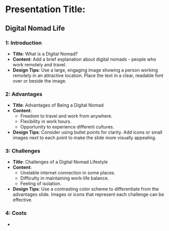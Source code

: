 # Presentation Title:

## Digital Nomad Life

### 1: Introduction

- **Title**: What is a Digital Nomad?
- **Content**: Add a brief explanation about digital nomads - people who work remotely and travel.
- **Design Tips**: Use a large, engaging image showing a person working remotely in an attractive location. Place the text in a clear, readable font over or beside the image.

### 2: Advantages

- **Title**: Advantages of Being a Digital Nomad
- **Content**:
    - Freedom to travel and work from anywhere.
    - Flexibility in work hours.
    - Opportunity to experience different cultures.
- **Design Tips**: Consider using bullet points for clarity. Add icons or small images next to each point to make the slide more visually appealing.

### 3: Challenges

- **Title**: Challenges of a Digital Nomad Lifestyle
- **Content**:
    - Unstable internet connection in some places.
    - Difficulty in maintaining work-life balance.
    - Feeling of isolation.
- **Design Tips**: Use a contrasting color scheme to differentiate from the advantages slide. Images or icons that represent each challenge can be effective.

### 4: Costs

-
